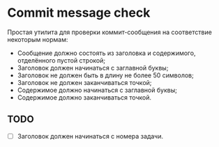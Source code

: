 # Commit message check

Простая утилита для проверки коммит-сообщения на соответствие некоторым нормам:

* Сообщение должно состоять из заголовка и содержимого, отделённого пустой строкой;
* Заголовок должен начинаться с заглавной буквы;
* Заголовок не должен быть в длину не более 50 символов;
* Заголовок не должен заканчиваться точкой;
* Содержимое должно начинаться с заглавной буквы;
* Содержимое должно заканчиваться точкой.

## TODO

* [ ] Заголовок должен начинаться с номера задачи.
